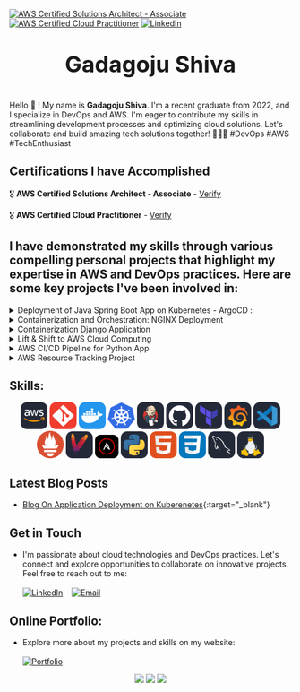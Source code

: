 <!--CERTS SHIELDS -->
[![AWS Certified Solutions Architect - Associate](https://img.shields.io/badge/AWS%20Certified%20Solutions%20Architect%20-%20Associate-FF9900?style=for-the-badge&logo=amazon-aws&logoColor=white)](https://aws.amazon.com/certification/certified-solutions-architect-associate/) [![AWS Certified Cloud Practitioner](https://img.shields.io/badge/AWS%20Certified%20Cloud%20Practitioner-232F3E?style=for-the-badge&logo=amazon-aws&logoColor=white)](https://aws.amazon.com/certification/cloud-practitioner/) [![LinkedIn][linkedin-shield]][linkedin-url]

## <p align="center" style="font-size:40px">Gadagoju Shiva</p>

Hello :wave: ! My name is <strong>Gadagoju Shiva</strong>. I'm a recent graduate from 2022, and I specialize in DevOps and AWS. I'm eager to contribute my skills in streamlining development processes and optimizing cloud solutions. Let's collaborate and build amazing tech solutions together! 🚀👨‍💻 #DevOps #AWS #TechEnthusiast

<!-- ## Credentials Showcase
![Teaser](./teaser.gif) -->

## Certifications I have Accomplished

:medal_military: **AWS Certified Solutions Architect - Associate** -  [Verify](https://www.credly.com/badges/015ecab6-7110-4eb8-a07a-ef88d61bdfbc/public_url)

:medal_military: **AWS Certified Cloud Practitioner** -  [Verify](https://www.credly.com/badges/247ced3f-9c92-433c-92aa-c8895eb59d5f/public_url)

## I have demonstrated my skills through various compelling personal projects that highlight my expertise in AWS and DevOps practices. Here are some key projects I've been involved in:

<!-- projects -->
<!-- [![github][github-shield]][github-url] -->



<details>
  <summary>Deployment of Java Spring Boot App on Kubernetes - ArgoCD :</summary>
  <ol>
    <ul>
    <li>Established a streamlined pipeline using Jenkins for continuous integration and deployment from GitHub.</li>
    <li>Successfully employed Docker for efficient application packaging and deployment.</li>
    <li>Orchestrated Kubernetes clusters with Minikube for scalability.</li>
    <li>Implemented ArgoCD for automated and reliable application deployments</li>
    <li><a href="https://github.com/GadagojuShiva/employee-management-java-spring-boot">GitHub Repository</a></li>
    <ul>
  </ol>
  </details>

<details>
  <summary>Containerization and Orchestration: NGINX Deployment</summary>
  <ol>
    <ul>
    <li>Implemented NGINX web server deployment on Kubernetes with 2 replicas.</li>
    <li>Employed labels and selectors for efficient deployment management.</li>
    <li><a href="https://github.com/GadagojuShiva/kubernetes-examples">GitHub Repository</a></li>
    <ul>
  </ol>
  </details>
  
<details>
  <summary>Containerization Django Application</summary>
  <ol>
    <ul>
    <li>Containerized a Python Django web app with Docker, ensuring streamlined deploymentand scalability while maintaining consistency across development, testing, and productionenvironments.      </li>
    <li><a href="https://github.com/GadagojuShiva/todo-application">GitHub Repository</a></li>
    <ul>
  </ol>
  </details>

<details>
  <summary>Lift & Shift to AWS Cloud Computing</summary>
  <ol>
      <ul>
        <li>Successfully completed a project to migrate an on-premises application to the AWS cloud.</a></li>
        <li>Modernized, scaled, and optimized costs during the migration.</a></li>
        <li>Utilized AWS services such as EC2, ELB, S3, Route 53, IAM, and CloudFormation.</a></li>
        <li><a href="https://github.com/GadagojuShiva/aws-projects/tree/main/AWS-LIFT-AND-SHIFT-PROJECT">GitHub Repository</a></li>
      </ul>
  </ol>
</details>

<details>
  <summary>AWS CI/CD Pipeline for Python App</summary>
  <ol>
      <ul>
        <li>Orchestrated an end-to-end CI/CD pipeline using AWS tools (CodeCommit, CodePipeline, CodeBuild, CodeDeploy) for a Python application.</li>
        <li>Resulted in streamlined development, testing, and deployment on EC2 instances, enhancing development efficiency and code reliability.</li>
        <li><a href="https://github.com/GadagojuShiva/aws-projects/tree/main/AWS-End-To-End-CICD-Projects">GitHub Repository</a></li>
      </ul>
  </ol>
</details> 

<details>
  <summary>AWS Resource Tracking Project</summary>
  <ol>
      <ul>
        <li>This project is a simple Bash script to track resources in an AWS account. It lists information about EC2 instances, S3 buckets, Lambda functions, and IAM users.</li>
        <li><a href="https://github.com/GadagojuShiva/AWS_Resource_Tracking_Project">GitHub Repository</a></li>
      </ul>
  </ol>
</details>

<!-- - <details>
  <summary><strong>Secure VPC Setup with EC2 Instances</strong></summary>
  <ol>
      <ul>
        <li>Designed and configured a VPC with custom IP ranges.</li>
        <li>Set up public and private subnets, route tables, and associations.</li>
        <li>Implemented network security using network access control lists (ACLs) and security groups.</li>
        <li>Provisioned EC2 instances and assigned IAM roles.</li>
        <li><a href="https://github.com/GadagojuShiva/aws-projects/tree/main/AWS_VPC_with_servers_in_private_subnets_NAT">GitHub Repository</a></li>
      </ul>
  </ol>
</details> -->

<!-- - <details>
  <summary><strong>AWS Cloud Resume Challenge</strong></summary>
  <ol>
    <ul>
    <li>Developed a professional resume website using AWS, featuring a dynamic visitor counter, HTTPS security, and automated CI/CD pipelines with GitHub Actions.</li>
    <li><a href="https://github.com/GadagojuShiva/aws_cloud_resume_challenge">GitHub Repository</a></li>
    <ul>
  </ol>
</details> -->

<!-- - <details>
  <summary><strong>AWS Cloud Cost Optimization - Identifying Stale EBS Snapshots</strong></summary>
  <ol>
      <ul>
        <li>Developed an AWS Lambda function to automate the identification and removal of redundant EBS snapshots.</li>
        <li>Led to substantial cost savings through efficient resource management.</li>
        <li><a href="https://github.com/GadagojuShiva/aws-projects/tree/main/AWS_Cloud_Cost_Optimization_using_lambda_functions">GitHub Repository</a></li>
      </ul>
  </ol>
</details> -->

<!-- - <details>
  <summary><strong>Serverless API with AWS Lambda, DynamoDB, and API Gateway
  </strong></summary>
  <ol>
      <ul>
        <li>Designed and implemented a serverless API utilizing AWS Lambda, DynamoDB, and API Gateway for seamless data management. The API supports various DynamoDB operations, allowing for CRUD functionalities and includes comprehensive testing methods.</li>
        <li><a href="https://github.com/GadagojuShiva/aws-serverless-dynamodb-api">GitHub Repository</a></li>
      </ul>
  </ol>
</details> -->

## Skills:

<p align="center">
  <img src="./icons/aws.svg" width="48" alt="AWS">
  <img src="./icons/git.svg" width="48" alt="Git">
  <img src="./icons/docker.svg" width="48" alt="Docker">
  <img src="./icons/kubernetes.svg" width="48" alt="Kubernetes">
  <img src="./icons/jenkins.svg" width="48" alt="CSS">
  <img src="./icons/github.svg" width="48" alt="GitHub">
  <img src="./icons/Terraform-Dark.svg" width="48" alt="Terraform">
  <img src="./icons/grafana.svg" width="48" alt="Grafana">
  <img src="./icons/visual-studio.svg" width="48" alt="Visual Studio">
  <img src="./icons/Prometheus.svg" width="48" alt="Prometheus">
  <img src="./icons/Maven-Dark.svg" width="48" alt="Maven">
  <img src="./icons/ansible.svg" width="42" alt="Ansible">
  <img src="./icons/python.svg" width="48" alt="Python">
  <img src="./icons/html.svg" width="48" alt="HTML">
  <img src="./icons/css.svg" width="48" alt="CSS">
  <img src="./icons/mysql.svg" width="48" alt="CSS">
  <img src="./icons/linux.svg" width="48" alt="CSS">
</p>

## Latest Blog Posts
- [Blog On Application Deployment on Kuberenetes](https://dummyme.xyz/assests/blog/index.html){:target="_blank"}

## Get in Touch

- I'm passionate about cloud technologies and DevOps practices. Let's connect and explore opportunities to collaborate on innovative projects. Feel free to reach out to me: 
  <br>
  <br>
  [![LinkedIn](https://img.shields.io/badge/Connect%20on%20LinkedIn-blue?style=for-the-badge&logo=linkedin&logoColor=white)](https://www.linkedin.com/in/shiva-gadagoju/) &nbsp;&nbsp; [![Email](https://img.shields.io/badge/Send%20Mail-red?style=for-the-badge&logo=gmail&logoColor=white)](mailto:gadagojushiva00@gmail.com)




## Online Portfolio:
- Explore more about my projects and skills on my website:
  <br>
  <br>
  [![Portfolio](https://img.shields.io/badge/My%20Portfolio-Visit%20Now-000000?style=for-the-badge&logo=google-chrome&logoColor=yellow&colorA=000000&colorB=FFD700)](https://dummyme.xyz/)

<!-- MARKDOWN LINKS & IMAGES -->
[linkedin-shield]: https://img.shields.io/badge/-LinkedIn-black.svg?style=for-the-badge&logo=linkedin&colorB=200
[linkedin-url]: https://www.linkedin.com/in/gadagoju-shiva/
[github-shield]: https://img.shields.io/badge/GitHub-Repository-blue?style=flat-square&logo=github
[github-url]: https://github.com/gadagojushiva/AWS_Resource_Tracking_Project


<p align="center">
  <img src="https://github-readme-stats.vercel.app/api?username=gadagojushiva&theme=default&show_icons=true&hide_border=true&count_private=true" height="180"/>
  <img src="https://github-readme-stats.vercel.app/api/top-langs/?username=gadagojushiva&theme=default&show_icons=true&hide_border=true&layout=compact" height="180"/>
  <img src="https://github-readme-streak-stats.herokuapp.com/?user=gadagojushiva&theme=default&hide_border=true" height="180"/>
</p>

<!-- # Skills Matrix

| Skill | Proficiency |
|-------|-------------|
| AWS   | ⭐️⭐️⭐️⭐️   |
| Git   | ⭐️⭐️⭐️⭐️   |
| Kubernetes | ⭐️⭐️⭐️⭐️   |
| Docker | ⭐️⭐️⭐️⭐️   |
| GitHub | ⭐️⭐️⭐️⭐️   |
| Terraform | ⭐️⭐️⭐️⭐️   |
| Grafana | ⭐️⭐️⭐️⭐️   |
| Visual Studio | ⭐️⭐️⭐️⭐️   |
| Prometheus | ⭐️⭐️⭐️⭐️   |
| Maven | ⭐️⭐️⭐️⭐️   |
| Ansible | ⭐️⭐️⭐️⭐️   | -->

<!-- 
##### Cloud Services
<img src="https://skillicons.dev/icons?i=aws&perline=3" alt="AWS" width="48" height="48"> <img src="https://skillicons.dev/icons?i=kubernetes&perline=3" alt="Kubernetes" width="48" height="48"> <img src="https://skillicons.dev/icons?i=docker&perline=3" alt="Docker" width="48" height="48">

**Description:** Proficient in utilizing cloud services, specializing in AWS, with expertise in Kubernetes for container orchestration and Docker for containerization.

##### Version Control
<img src="https://skillicons.dev/icons?i=git&perline=3" alt="Git" width="48" height="48"> <img src="./icons/github.svg" alt="GitHub" width="48" height="48">

**Description:** Extensive experience in version control systems, particularly Git, and adept at managing repositories on GitHub.

##### Infrastructure as Code
<img src="./icons/Terraform-Dark.svg" alt="Terraform" width="48" height="48">

**Description:** Skilled in designing and implementing Infrastructure as Code (IaC) using Terraform for efficient and scalable infrastructure provisioning.

##### Monitoring and Visualization
<img src="./icons/Prometheus.svg" alt="Prometheus" width="48" height="48"> <img src="./icons/grafana.svg" alt="Grafana" width="48" height="48">

**Description:** Proficient in setting up robust monitoring solutions using Prometheus and creating insightful dashboards with Grafana.

##### Build and Automation
<img src="./icons/Maven-Dark.svg" alt="Maven" width="48" height="48"> <img src="./icons/ansible.svg" alt="Ansible" width="40" height="40">

**Description:** Expertise in build automation using Maven and proficient in implementing configuration management with Ansible.

##### Integrated Development Environment (IDE)
<img src="./icons/visual-studio.svg" alt="Visual Studio" width="48" height="48">

**Description:** Comfortable and productive with Visual Studio as the primary Integrated Development Environment (IDE) for software development. -->


<!-- Add more sections or customize the content based on your skills -->






